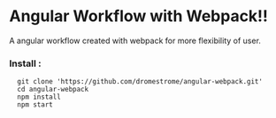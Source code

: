 # Angular Workflow with Webpack!!

A angular workflow created with webpack for more flexibility of user.

### Install :

```
  git clone 'https://github.com/dromestrome/angular-webpack.git'
  cd angular-webpack
  npm install
  npm start

```
